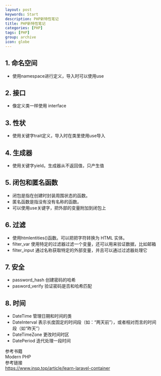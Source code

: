 ```yaml
---
layout: post
keywords: Start
description: PHP新特性笔记
title: PHP新特性笔记
categories: [PHP]
tags: [PHP]
group: archive
icon: globe
---
```




## 1. 命名空间
- 使用namespace进行定义，导入时可以使用use

## 2. 接口
- 像定义类一样使用 interface

## 3. 性状
- 使用关键字trait定义，导入时在类里使用use导入

## 4. 生成器
- 使用关键字yield。生成器从不返回值，只产生值

## 5. 闭包和匿名函数
- 闭包是指在创建时封装周围状态的函数。
- 匿名函数是指没有没有名称的函数。
- 可以使用use关键字，把外部的变量附加到闭包上

## 6. 过滤
- 使用htmlentities()函数。可以把把字符转换为 HTML 实体。
- filter_var 使用特定的过滤器过滤一个变量，还可以用来验证数据，比如邮箱
- filter_input 通过名称获取特定的外部变量，并且可以通过过滤器处理它

## 7. 安全
- password_hash  创建密码的哈希
- pasword_verify 验证密码是否和哈希匹配

## 8. 时间
- DateTime 管理日期和时间的类
- DateInterval 表示长度固定的时间段（如：“两天前”），或者相对而言的时间段（如“昨天”）
- DateTimeZone 更改时间时区
- DatePeriod 迭代处理一段时间


参考书籍<br>
    Modern PHP<br>
参考链接<br>
    https://www.insp.top/article/learn-laravel-container<br>